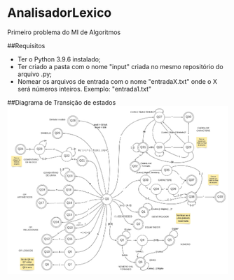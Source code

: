 # AnalisadorLexico
Primeiro problema do MI de Algoritmos

##Requisitos
- Ter o Python 3.9.6 instalado;
- Ter criado a pasta com o nome "input" criada no mesmo repositório do arquivo .py;
- Nomear os arquivos de entrada com o nome "entradaX.txt" onde o X será números inteiros. Exemplo: "entrada1.txt"

##Diagrama de Transição de estados
![Analisador Lexico Diagrama Estados.jpeg](https://github.com/WilliamOSoares/AnalisadorLexico/blob/main/Analisador%20Lexico%20Diagrama%20Estados.jpeg)

